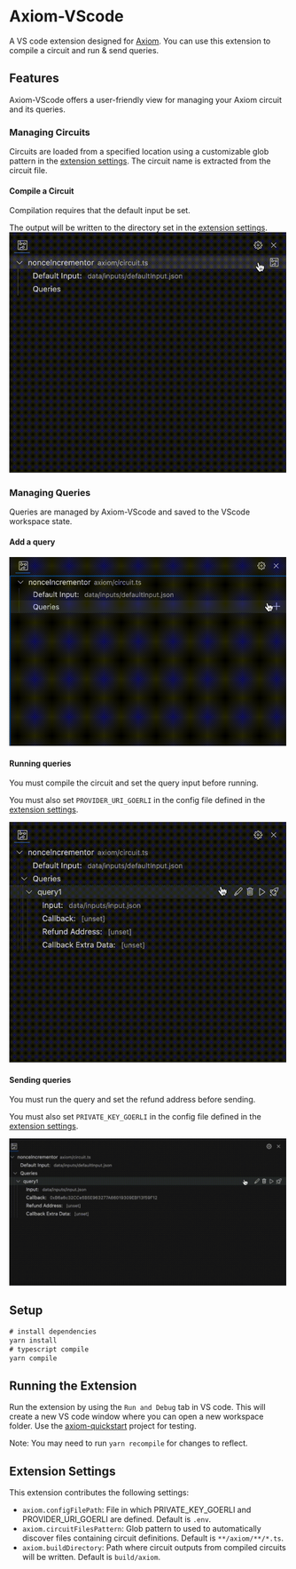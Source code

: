 # Axiom-VScode

A VS code extension designed for [Axiom](https://www.axiom.xyz/). You can use this extension to compile a circuit and run & send queries.

## Features

Axiom-VScode offers a user-friendly view for managing your Axiom circuit and its queries. 

### Managing Circuits

Circuits are loaded from a specified location using a customizable glob pattern in the [extension settings](#extension-settings). The circuit name is extracted from the circuit file.

#### Compile a Circuit

Compilation requires that the default input be set. 

The output will be written to the directory set in the [extension settings](#extension-settings).
<img src="media/compile-circuit.gif" width="500" />

### Managing Queries

Queries are managed by Axiom-VScode and saved to the VScode workspace state. 

#### Add a query
<img src="media/add-query.gif" width="500" />

#### Running queries

You must compile the circuit and set the query input before running.

You must also set `PROVIDER_URI_GOERLI` in the config file defined in the [extension settings](#extension-settings).

<img src="media/run-query.gif" width="500" />

#### Sending queries

You must run the query and set the refund address before sending.

You must also set `PRIVATE_KEY_GOERLI` in the config file defined in the [extension settings](#extension-settings).

<img src="media/send-query.gif" width="500" />

## Setup

```
# install dependencies
yarn install
# typescript compile
yarn compile
```

## Running the Extension

Run the extension by using the `Run and Debug` tab in VS code. This will create a new VS code window where you can open a new workspace folder. Use the [axiom-quickstart](https://github.com/axiom-crypto/axiom-quickstart) project for testing.

Note: You may need to run `yarn recompile` for changes to reflect.

## Extension Settings

This extension contributes the following settings:

* `axiom.configFilePath`: File in which PRIVATE_KEY_GOERLI and PROVIDER_URI_GOERLI are defined. Default is `.env`.
* `axiom.circuitFilesPattern`: Glob pattern to used to automatically discover files containing circuit definitions. Default is `**/axiom/**/*.ts`.
* `axiom.buildDirectory`: Path where circuit outputs from compiled circuits will be written. Default is `build/axiom`.
